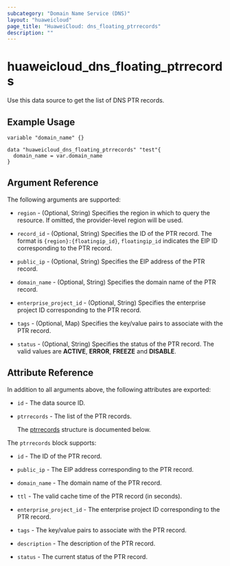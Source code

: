 ```yaml
---
subcategory: "Domain Name Service (DNS)"
layout: "huaweicloud"
page_title: "HuaweiCloud: dns_floating_ptrrecords"
description: ""
---
```


# huaweicloud_dns_floating_ptrrecords

Use this data source to get the list of DNS PTR records.

## Example Usage

```hcl
variable "domain_name" {}

data "huaweicloud_dns_floating_ptrrecords" "test"{
  domain_name = var.domain_name
}
```

## Argument Reference

The following arguments are supported:

* `region` - (Optional, String) Specifies the region in which to query the resource.
  If omitted, the provider-level region will be used.

* `record_id` - (Optional, String) Specifies the ID of the PTR record.
  The format is `{region}:{floatingip_id}`, `floatingip_id` indicates the EIP ID corresponding to the PTR record.

* `public_ip` - (Optional, String) Specifies the EIP address of the PTR record.

* `domain_name` - (Optional, String) Specifies the domain name of the PTR record.

* `enterprise_project_id` - (Optional, String) Specifies the enterprise project ID corresponding to the PTR record.

* `tags` - (Optional, Map) Specifies the key/value pairs to associate with the PTR record.

* `status` - (Optional, String) Specifies the status of the PTR record.
  The valid values are **ACTIVE**, **ERROR**, **FREEZE** and **DISABLE**.

## Attribute Reference

In addition to all arguments above, the following attributes are exported:

* `id` - The data source ID.

* `ptrrecords` - The list of the PTR records.

  The [ptrrecords](#ptrrecords_struct) structure is documented below.

<a name="ptrrecords_struct"></a>
The `ptrrecords` block supports:

* `id` - The ID of the PTR record.

* `public_ip` - The EIP address corresponding to the PTR record.

* `domain_name` - The domain name of the PTR record.

* `ttl` - The valid cache time of the PTR record (in seconds).

* `enterprise_project_id` - The enterprise project ID corresponding to the PTR record.

* `tags` - The key/value pairs to associate with the PTR record.

* `description` - The description of the PTR record.

* `status` - The current status of the PTR record.
